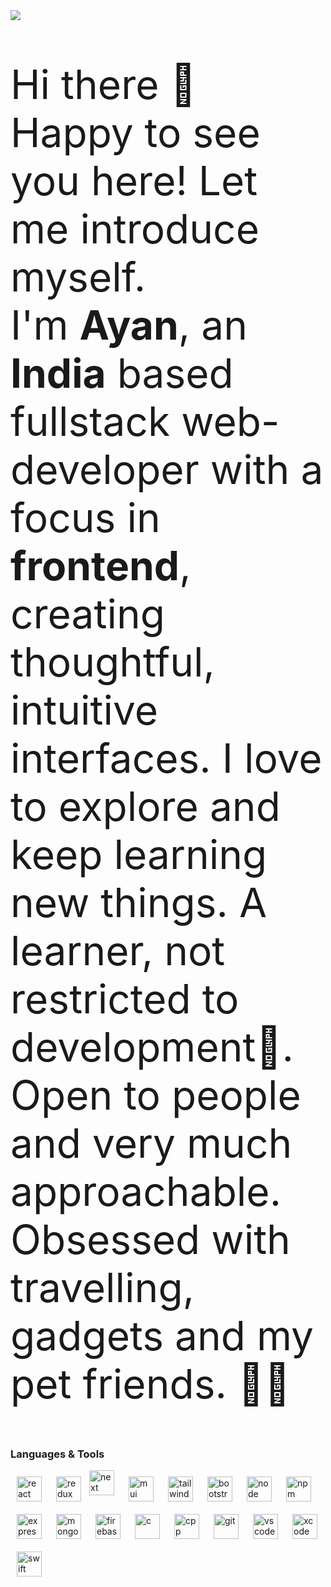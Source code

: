 <img src="https://github.com/ayan-IN/ImageAssets/blob/main/apple_wwdc.png" />
<p style="font-size: 64px;">
Hi there 👋<br/>
Happy to see you here! Let me introduce myself.<br/>
I'm <strong>Ayan</strong>, an <strong>India</strong> based fullstack web-developer with a focus in <strong>frontend</strong>, creating thoughtful, intuitive interfaces. I love to explore and keep learning new things. A learner, not restricted to development🤞.<br/>
Open to people and very much approachable. Obsessed with travelling, gadgets and my pet friends. 🐶🐾
  </p>

### Languages & Tools

<img align="left" alt="react" width="40px" style="padding: 10px" src="https://cdn.jsdelivr.net/gh/devicons/devicon/icons/react/react-original.svg" /><img align="left" alt="redux" width="40px" style="padding: 10px" src="https://cdn.jsdelivr.net/gh/devicons/devicon/icons/redux/redux-original.svg" />
<img align="left" alt="next" width="40px" style="padding-right: 10px" src="https://cdn.jsdelivr.net/gh/devicons/devicon/icons/nextjs/nextjs-original.svg" />
<img align="left" alt="mui" width="40px" style="padding: 10px" src="https://cdn.jsdelivr.net/gh/devicons/devicon/icons/materialui/materialui-plain.svg" />
<img align="left" alt="tailwind" width="40px" style="padding: 10px" src="https://cdn.jsdelivr.net/gh/devicons/devicon/icons/tailwindcss/tailwindcss-plain.svg" />
<img align="left" alt="bootstrap" width="40px" style="padding: 10px" src="https://cdn.jsdelivr.net/gh/devicons/devicon/icons/bootstrap/bootstrap-original.svg" />
<img align="left" alt="node" width="40px" style="padding: 10px" src="https://cdn.jsdelivr.net/gh/devicons/devicon/icons/nodejs/nodejs-original.svg" />
<img align="left" alt="npm" width="40px" style="padding: 10px" src="https://cdn.jsdelivr.net/gh/devicons/devicon/icons/npm/npm-original-wordmark.svg" />
<img align="left" alt="express" width="40px" style="padding: 10px" src="https://cdn.jsdelivr.net/gh/devicons/devicon/icons/express/express-original.svg" />
<img align="left" alt="mongodb" width="40px" style="padding: 10px" src="https://cdn.jsdelivr.net/gh/devicons/devicon/icons/mongodb/mongodb-original.svg" />
<img align="left" alt="firebase" width="40px" style="padding: 10px" src="https://cdn.jsdelivr.net/gh/devicons/devicon/icons/firebase/firebase-plain.svg" />
<img align="left" alt="c" width="40px" style="padding: 10px" src="https://cdn.jsdelivr.net/gh/devicons/devicon/icons/c/c-original.svg" />
<img align="left" alt="cpp" width="40px" style="padding: 10px" src="https://cdn.jsdelivr.net/gh/devicons/devicon/icons/cplusplus/cplusplus-original.svg" />
<img align="left" alt="git" width="40px" style="padding: 10px" src="https://cdn.jsdelivr.net/gh/devicons/devicon/icons/git/git-original.svg" />
<img align="left" alt="vscode" width="40px" style="padding: 10px" src="https://cdn.jsdelivr.net/gh/devicons/devicon/icons/vscode/vscode-original.svg" />
<img align="left" alt="xcode" width="40px" style="padding: 10px" src="https://cdn.jsdelivr.net/gh/devicons/devicon/icons/xcode/xcode-original.svg" />
<img align="left" alt="swift" width="40px" style="padding: 10px" src="https://cdn.jsdelivr.net/gh/devicons/devicon/icons/swift/swift-original.svg" />



<!--
**ayan-IN/ayan-IN** is a ✨ _special_ ✨ repository because its `README.md` (this file) appears on your GitHub profile.

Here are some ideas to get you started:

- 🔭 I’m currently working on ...
- 🌱 I’m currently learning ...
- 👯 I’m looking to collaborate on ...
- 🤔 I’m looking for help with ...
- 💬 Ask me about ...
- 📫 How to reach me: ...
- 😄 Pronouns: ...
- ⚡ Fun fact: ...
-->
